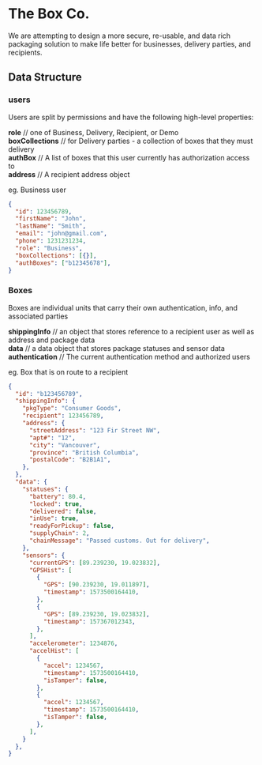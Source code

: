 # The Box Co.

We are attempting to design a more secure, re-usable, and data rich packaging solution to make life better for businesses, delivery parties, and recipients.

## Data Structure


### users

Users are split by permissions and have the following high-level properties:
  
**role** // one of Business, Delivery, Recipient, or Demo  
**boxCollections** // for Delivery parties - a collection of boxes that they must delivery  
**authBox** // A list of boxes that this user currently has authorization access to  
**address** // A recipient address object  

eg. Business user

```json
{
  "id": 123456789,
  "firstName": "John",
  "lastName": "Smith",
  "email": "john@gmail.com",
  "phone": 1231231234,
  "role": "Business",
  "boxCollections": [{}],
  "authBoxes": ["b12345678"],
}
```

### Boxes

Boxes are individual units that carry their own authentication, info, and associated parties

**shippingInfo** // an object that stores reference to a recipient user as well as address and package data    
**data** // a data object that stores package statuses and sensor data    
**authentication** // The current authentication method and authorized users    


eg. Box that is on route to a recipient

```json
{
  "id": "b123456789",
  "shippingInfo": {
    "pkgType": "Consumer Goods",
    "recipient": 123456789,
    "address": {
      "streetAddress": "123 Fir Street NW",
      "apt#": "12",
      "city": "Vancouver",
      "province": "British Columbia",
      "postalCode": "B2B1A1",
    },
  },
  "data": {
    "statuses": {
      "battery": 80.4,
      "locked": true,
      "delivered": false,
      "inUse": true,
      "readyForPickup": false,
      "supplyChain": 2,
      "chainMessage": "Passed customs. Out for delivery",
    },
    "sensors": {
      "currentGPS": [89.239230, 19.023832],
      "GPSHist": [
        {
          "GPS": [90.239230, 19.011897],
          "timestamp": 1573500164410,
        },
        {
          "GPS": [89.239230, 19.023832],
          "timestamp": 157367012343,
        },
      ],
      "accelerometer": 1234876,
      "accelHist": [
        {
          "accel": 1234567,
          "timestamp": 1573500164410,
          "isTamper": false,
        },
        {
          "accel": 1234567,
          "timestamp": 1573500164410,
          "isTamper": false,
        },
      ],
    }
  },
}
```
